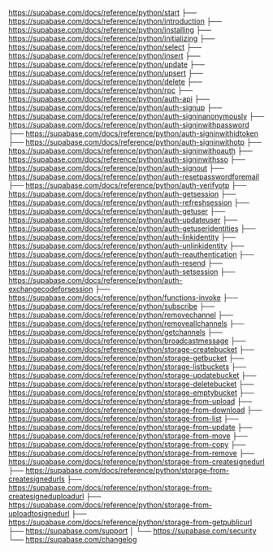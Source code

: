 https://supabase.com/docs/reference/python/start
├── https://supabase.com/docs/reference/python/introduction
├── https://supabase.com/docs/reference/python/installing
├── https://supabase.com/docs/reference/python/initializing
├── https://supabase.com/docs/reference/python/select
├── https://supabase.com/docs/reference/python/insert
├── https://supabase.com/docs/reference/python/update
├── https://supabase.com/docs/reference/python/upsert
├── https://supabase.com/docs/reference/python/delete
├── https://supabase.com/docs/reference/python/rpc
├── https://supabase.com/docs/reference/python/auth-api
├── https://supabase.com/docs/reference/python/auth-signup
├── https://supabase.com/docs/reference/python/auth-signinanonymously
├── https://supabase.com/docs/reference/python/auth-signinwithpassword
├── https://supabase.com/docs/reference/python/auth-signinwithidtoken
├── https://supabase.com/docs/reference/python/auth-signinwithotp
├── https://supabase.com/docs/reference/python/auth-signinwithoauth
├── https://supabase.com/docs/reference/python/auth-signinwithsso
├── https://supabase.com/docs/reference/python/auth-signout
├── https://supabase.com/docs/reference/python/auth-resetpasswordforemail
├── https://supabase.com/docs/reference/python/auth-verifyotp
├── https://supabase.com/docs/reference/python/auth-getsession
├── https://supabase.com/docs/reference/python/auth-refreshsession
├── https://supabase.com/docs/reference/python/auth-getuser
├── https://supabase.com/docs/reference/python/auth-updateuser
├── https://supabase.com/docs/reference/python/auth-getuseridentities
├── https://supabase.com/docs/reference/python/auth-linkidentity
├── https://supabase.com/docs/reference/python/auth-unlinkidentity
├── https://supabase.com/docs/reference/python/auth-reauthentication
├── https://supabase.com/docs/reference/python/auth-resend
├── https://supabase.com/docs/reference/python/auth-setsession
├── https://supabase.com/docs/reference/python/auth-exchangecodeforsession
├── https://supabase.com/docs/reference/python/functions-invoke
├── https://supabase.com/docs/reference/python/subscribe
├── https://supabase.com/docs/reference/python/removechannel
├── https://supabase.com/docs/reference/python/removeallchannels
├── https://supabase.com/docs/reference/python/getchannels
├── https://supabase.com/docs/reference/python/broadcastmessage
├── https://supabase.com/docs/reference/python/storage-createbucket
├── https://supabase.com/docs/reference/python/storage-getbucket
├── https://supabase.com/docs/reference/python/storage-listbuckets
├── https://supabase.com/docs/reference/python/storage-updatebucket
├── https://supabase.com/docs/reference/python/storage-deletebucket
├── https://supabase.com/docs/reference/python/storage-emptybucket
├── https://supabase.com/docs/reference/python/storage-from-upload
├── https://supabase.com/docs/reference/python/storage-from-download
├── https://supabase.com/docs/reference/python/storage-from-list
├── https://supabase.com/docs/reference/python/storage-from-update
├── https://supabase.com/docs/reference/python/storage-from-move
├── https://supabase.com/docs/reference/python/storage-from-copy
├── https://supabase.com/docs/reference/python/storage-from-remove
├── https://supabase.com/docs/reference/python/storage-from-createsignedurl
├── https://supabase.com/docs/reference/python/storage-from-createsignedurls
├── https://supabase.com/docs/reference/python/storage-from-createsigneduploadurl
├── https://supabase.com/docs/reference/python/storage-from-uploadtosignedurl
├── https://supabase.com/docs/reference/python/storage-from-getpublicurl
├── https://supabase.com/support
│   └── https://supabase.com/security
└── https://supabase.com/changelog